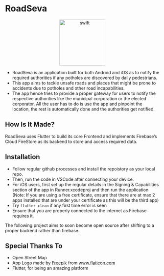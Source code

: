 # RoadSeva
<p align="center"> 
 <a href="https://developer.apple.com/swift/"> <img src="https://github.com/nandanhere/RoadSeva/blob/main/assets/images/pothole.png" alt="swift" width="150" height="150"/> </a>
  </p>
  
- RoadSeva is an application built for both Android and iOS as to notify the required authorities if any potholes are discovered by daily pedestrians.
- This app aims to tackle unsafe roads and places that might be prone to accidents due to potholes and other road incapabilities.
- The app hence tries to provide a proper gateway for users to notify the respective authorities like the municipal corporation or the elected corporator. All the user has to do is use the app and pinpoint the location, the rest is automatically done and the authorities get notified.

## How Is It Made?

RoadSeva uses Flutter to build its core Frontend and implements Firebase’s Cloud FireStore as its backend to store and access required data.

## Installation

- Follow regular github processes and install the repoistory as your local repo.
- Then, run the code in VSCode after connecting your device.
- For iOS users, first set up the regular details in the Signing & Capabilities section of the app in Runner.xcodeproj and then run the application (Note: If you are using a free certificate, ensure that there are at max 2 apps installed that are under your certificate as this will be the third app)
- Try ```flutter clean``` if any first time error is seen
- Ensure that you are properly connected to the internet as Firebase requires it.


The following project aims to soon become open source after shifting to a proper backend rather than firebase.

## Special Thanks To
- Open Street Map
- <div> App Logo made by <a href="https://www.flaticon.com/authors/freepik" title="Freepik">Freepik</a> from <a href="https://www.flaticon.com/" title="Flaticon">www.flaticon.com</a></div>
- Flutter, for being an amazing platform
